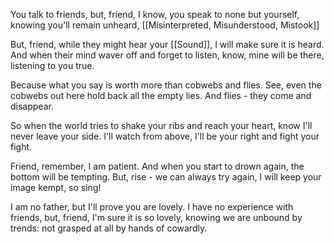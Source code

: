 You talk to friends, but, friend, I know,
you speak to none but yourself,
knowing you'll remain unheard,
[[Misinterpreted, Misunderstood, Mistook]]

But, friend, while they might hear your [[Sound]],
I will make sure it is heard.
And when their mind waver off and forget to listen,
know, mine will be there, listening to you true.

Because what you say is worth more
than cobwebs and flies.
See, even the cobwebs out here
hold back all the empty lies.
And flies - they come and disappear.

So when the world tries
to shake your ribs and reach your heart,
know I'll never leave your side.
I'll watch from above,
I'll be your right and fight your fight.

Friend, remember, I am patient.
And when you start to drown again,
the bottom will be tempting.
But, rise - we can always try again,
I will keep your image kempt, so sing!

I am no father, but I'll prove you are lovely.
I have no experience with friends,
but, friend, I'm sure it is so lovely,
knowing we are unbound by trends:
not grasped at all by hands of cowardly.